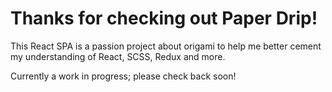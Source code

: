 # Thanks for checking out Paper Drip!

This React SPA is a passion project about origami to help me better cement my understanding of React, SCSS, Redux and more.

Currently a work in progress; please check back soon!
